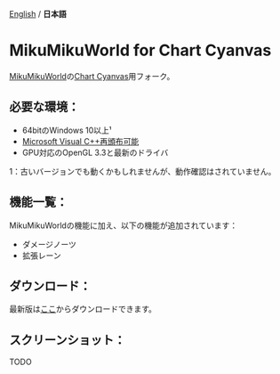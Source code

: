 [English](./README.md) / **日本語**

# MikuMikuWorld for Chart Cyanvas
[MikuMikuWorld](https://github.com/crash5band/MikuMikuWorld)の[Chart Cyanvas](https://github.com/sevenc-nanashi/chart_cyanvas)用フォーク。

## 必要な環境：
- 64bitのWindows 10以上¹
- [Microsoft Visual C++再頒布可能](https://aka.ms/vs/17/release/vc_redist.x64.exe)
- GPU対応のOpenGL 3.3と最新のドライバ

1：古いバージョンでも動くかもしれませんが、動作確認はされていません。

## 機能一覧：
MikuMikuWorldの機能に加え、以下の機能が追加されています：
- ダメージノーツ
- 拡張レーン

## ダウンロード：
最新版は[ここ](https://github.com/sevenc-nanashi/MikuMikuWorld/releases/latest/download/MikuMikuWorld.zip)からダウンロードできます。

## スクリーンショット：
TODO
